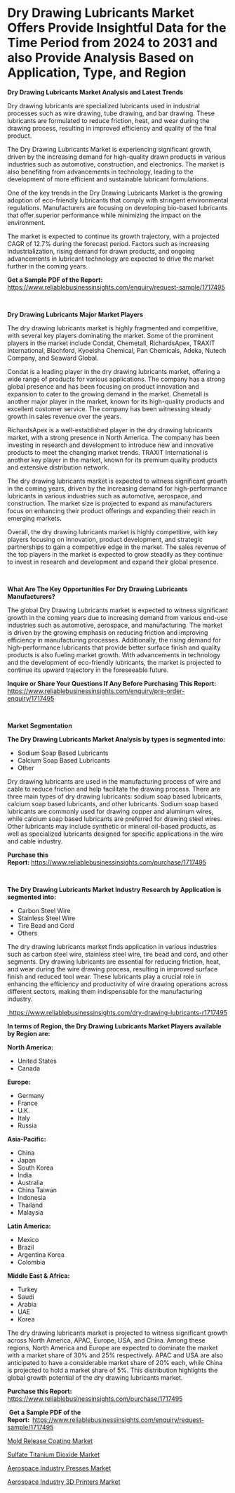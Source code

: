 <p><h1>Dry Drawing Lubricants Market Offers Provide Insightful Data for the Time Period from 2024 to 2031 and also Provide Analysis Based on Application, Type, and Region</h1></p><p><strong>Dry Drawing Lubricants Market Analysis and Latest Trends</strong></p>
<p><p>Dry drawing lubricants are specialized lubricants used in industrial processes such as wire drawing, tube drawing, and bar drawing. These lubricants are formulated to reduce friction, heat, and wear during the drawing process, resulting in improved efficiency and quality of the final product.</p><p>The Dry Drawing Lubricants Market is experiencing significant growth, driven by the increasing demand for high-quality drawn products in various industries such as automotive, construction, and electronics. The market is also benefiting from advancements in technology, leading to the development of more efficient and sustainable lubricant formulations.</p><p>One of the key trends in the Dry Drawing Lubricants Market is the growing adoption of eco-friendly lubricants that comply with stringent environmental regulations. Manufacturers are focusing on developing bio-based lubricants that offer superior performance while minimizing the impact on the environment.</p><p>The market is expected to continue its growth trajectory, with a projected CAGR of 12.7% during the forecast period. Factors such as increasing industrialization, rising demand for drawn products, and ongoing advancements in lubricant technology are expected to drive the market further in the coming years.</p></p>
<p><strong>Get a Sample PDF of the Report:&nbsp;</strong> <a href="https://www.reliablebusinessinsights.com/enquiry/request-sample/1717495">https://www.reliablebusinessinsights.com/enquiry/request-sample/1717495</a></p>
<p>&nbsp;</p>
<p><strong>Dry Drawing Lubricants Major Market Players</strong></p>
<p><p>The dry drawing lubricants market is highly fragmented and competitive, with several key players dominating the market. Some of the prominent players in the market include Condat, Chemetall, RichardsApex, TRAXIT International, Blachford, Kyoeisha Chemical, Pan Chemicals, Adeka, Nutech Company, and Seaward Global.</p><p>Condat is a leading player in the dry drawing lubricants market, offering a wide range of products for various applications. The company has a strong global presence and has been focusing on product innovation and expansion to cater to the growing demand in the market. Chemetall is another major player in the market, known for its high-quality products and excellent customer service. The company has been witnessing steady growth in sales revenue over the years.</p><p>RichardsApex is a well-established player in the dry drawing lubricants market, with a strong presence in North America. The company has been investing in research and development to introduce new and innovative products to meet the changing market trends. TRAXIT International is another key player in the market, known for its premium quality products and extensive distribution network.</p><p>The dry drawing lubricants market is expected to witness significant growth in the coming years, driven by the increasing demand for high-performance lubricants in various industries such as automotive, aerospace, and construction. The market size is projected to expand as manufacturers focus on enhancing their product offerings and expanding their reach in emerging markets.</p><p>Overall, the dry drawing lubricants market is highly competitive, with key players focusing on innovation, product development, and strategic partnerships to gain a competitive edge in the market. The sales revenue of the top players in the market is expected to grow steadily as they continue to invest in research and development and expand their global presence.</p></p>
<p>&nbsp;</p>
<p><strong>What Are The Key Opportunities For Dry Drawing Lubricants Manufacturers?</strong></p>
<p><p>The global Dry Drawing Lubricants market is expected to witness significant growth in the coming years due to increasing demand from various end-use industries such as automotive, aerospace, and manufacturing. The market is driven by the growing emphasis on reducing friction and improving efficiency in manufacturing processes. Additionally, the rising demand for high-performance lubricants that provide better surface finish and quality products is also fueling market growth. With advancements in technology and the development of eco-friendly lubricants, the market is projected to continue its upward trajectory in the foreseeable future.</p></p>
<p><strong>Inquire or Share Your Questions If Any Before Purchasing This Report:</strong> <a href="https://www.reliablebusinessinsights.com/enquiry/pre-order-enquiry/1717495">https://www.reliablebusinessinsights.com/enquiry/pre-order-enquiry/1717495</a></p>
<p>&nbsp;</p>
<p><strong>Market Segmentation</strong></p>
<p><strong>The Dry Drawing Lubricants Market Analysis by types is segmented into:</strong></p>
<p><ul><li>Sodium Soap Based Lubricants</li><li>Calcium Soap Based Lubricants</li><li>Other</li></ul></p>
<p><p>Dry drawing lubricants are used in the manufacturing process of wire and cable to reduce friction and help facilitate the drawing process. There are three main types of dry drawing lubricants: sodium soap based lubricants, calcium soap based lubricants, and other lubricants. Sodium soap based lubricants are commonly used for drawing copper and aluminum wires, while calcium soap based lubricants are preferred for drawing steel wires. Other lubricants may include synthetic or mineral oil-based products, as well as specialized lubricants designed for specific applications in the wire and cable industry.</p></p>
<p><strong>Purchase this Report:&nbsp;</strong><a href="https://www.reliablebusinessinsights.com/purchase/1717495">https://www.reliablebusinessinsights.com/purchase/1717495</a></p>
<p>&nbsp;</p>
<p><strong>The Dry Drawing Lubricants Market Industry Research by Application is segmented into:</strong></p>
<p><ul><li>Carbon Steel Wire</li><li>Stainless Steel Wire</li><li>Tire Bead and Cord</li><li>Others</li></ul></p>
<p><p>The dry drawing lubricants market finds application in various industries such as carbon steel wire, stainless steel wire, tire bead and cord, and other segments. Dry drawing lubricants are essential for reducing friction, heat, and wear during the wire drawing process, resulting in improved surface finish and reduced tool wear. These lubricants play a crucial role in enhancing the efficiency and productivity of wire drawing operations across different sectors, making them indispensable for the manufacturing industry.</p></p>
<p><a href="https://www.reliablebusinessinsights.com/dry-drawing-lubricants-r1717495">&nbsp;https://www.reliablebusinessinsights.com/dry-drawing-lubricants-r1717495</a></p>
<p><strong>In terms of Region, the Dry Drawing Lubricants Market Players available by Region are:</strong></p>
<p>
    <p> <strong> North America: </strong>
        <ul>
            <li>United States</li>
            <li>Canada</li>
        </ul>
        </p> 
    <p> <strong> Europe: </strong>
        <ul>
            <li>Germany</li>
            <li>France</li>
            <li>U.K.</li>
            <li>Italy</li>
            <li>Russia</li>
        </ul>
        </p> 
    <p> <strong> Asia-Pacific: </strong>
        <ul>
            <li>China</li>
            <li>Japan</li>
            <li>South Korea</li>
            <li>India</li>
            <li>Australia</li>
            <li>China Taiwan</li>
            <li>Indonesia</li>
            <li>Thailand</li>
            <li>Malaysia</li>
        </ul>
        </p> 
    <p> <strong> Latin America: </strong>
        <ul>
            <li>Mexico</li>
            <li>Brazil</li>
            <li>Argentina Korea</li>
            <li>Colombia</li>
        </ul>
        </p> 
    <p> <strong> Middle East & Africa: </strong>
        <ul>
            <li>Turkey</li>
            <li>Saudi</li>
            <li>Arabia</li>
            <li>UAE</li>
            <li>Korea</li>
        </ul>
    </p>
    </p>
<p><p>The dry drawing lubricants market is projected to witness significant growth across North America, APAC, Europe, USA, and China. Among these regions, North America and Europe are expected to dominate the market with a market share of 30% and 25% respectively. APAC and USA are also anticipated to have a considerable market share of 20% each, while China is projected to hold a market share of 5%. This distribution highlights the global growth potential of the dry drawing lubricants market.</p></p>
<p><strong>Purchase this Report: </strong><a href="https://www.reliablebusinessinsights.com/purchase/1717495">https://www.reliablebusinessinsights.com/purchase/1717495</a></p>
<p>&nbsp;<strong>Get a Sample PDF of the Report:&nbsp;&nbsp;</strong><a href="https://www.reliablebusinessinsights.com/enquiry/request-sample/1717495">https://www.reliablebusinessinsights.com/enquiry/request-sample/1717495</a></p>
<p><strong></strong></p>
<p><p><a href="https://medium.com/@lawrencekelley6262/navigating-the-global-mold-release-coating-market-landscape-trends-forecasts-and-impact-analysis-aba1c8a6ffca">Mold Release Coating Market</a></p><p><a href="https://medium.com/@joeyojholms59/sulfate-titanium-dioxide-market-trends-a-detailed-study-of-its-market-segmentation-and-analyzing-9d7c2fc2d834">Sulfate Titanium Dioxide Market</a></p><p><a href="https://github.com/faniayasa/Market-Research-Report-List-1/blob/main/aerospace-industry-presses-market.md">Aerospace Industry Presses Market</a></p><p><a href="https://github.com/whpnbwim9/Market-Research-Report-List-1/blob/main/aerospace-industry-3d-printers-market.md">Aerospace Industry 3D Printers Market</a></p></p>